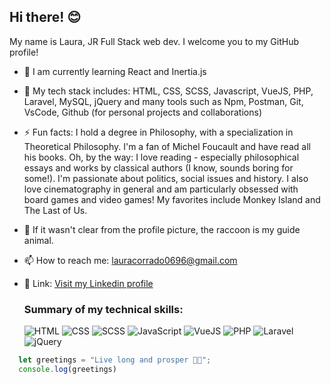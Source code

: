## Hi there! 😊
My name is Laura, JR Full Stack web dev. I welcome you to my GitHub profile!

- 🌱 I am currently learning React and Inertia.js
- 🧠 My tech stack includes: HTML, CSS, SCSS, Javascript, VueJS, PHP, Laravel, MySQL, jQuery and many tools such as Npm, Postman, Git, VsCode, Github (for personal projects and collaborations)
- ⚡ Fun facts: I hold a degree in Philosophy, with a specialization in Theoretical Philosophy. I'm a fan of Michel Foucault and have read all his books. Oh, by the way: I love reading - especially philosophical essays and works by classical authors (I know, sounds boring for some!). I'm passionate about politics, social issues and history. I also love cinematography in general and am particularly obsessed with board games and video games! My favorites include Monkey Island and The Last of Us.
- 🦝 If it wasn't clear from the profile picture, the raccoon is my guide animal.
- 📫 How to reach me: [lauracorrado0696@gmail.com](mailto:lauracorrado0696@gmail.com)
- 🔗 Link: [Visit my Linkedin profile](https://www.linkedin.com/in/laura-corrado-b95206268/)



  ### Summary of my technical skills:
  ![HTML](https://img.shields.io/badge/HTML-%20-orange)
  ![CSS](https://img.shields.io/badge/CSS-%20-blue)
  ![SCSS](https://img.shields.io/badge/SCSS-%20-pink)
  ![JavaScript](https://img.shields.io/badge/JavaScript-%20-yellow)
  ![VueJS](https://img.shields.io/badge/VueJS-%20-green)
  ![PHP](https://img.shields.io/badge/PHP-%20-purple)
  ![Laravel](https://img.shields.io/badge/Laravel-%20-red)
  ![jQuery](https://img.shields.io/badge/jQuery-%20-blue)




```javascript
  let greetings = "Live long and prosper 🖖🏼";
  console.log(greetings)
```
